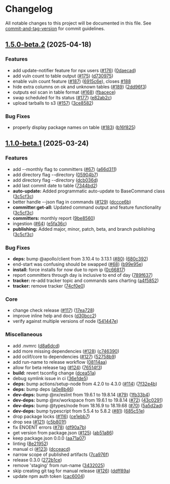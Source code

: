 # Changelog

All notable changes to this project will be documented in this file. See [commit-and-tag-version](https://github.com/absolute-version/commit-and-tag-version) for commit guidelines.

## [1.5.0-beta.2](https://github.com/herodevs/cli/compare/v1.4.0-beta.1...v1.5.0-beta.2) (2025-04-18)


### Features

* add update-notifier feature for npx users ([#176](https://github.com/herodevs/cli/issues/176)) ([0daecad](https://github.com/herodevs/cli/commit/0daecad6890f4ace15b3eee403938baadb2cad07))
* add vuln count to table output ([#175](https://github.com/herodevs/cli/issues/175)) ([d730975](https://github.com/herodevs/cli/commit/d7309756000d419dbb061ee7f530cc919dae8add))
* enable vuln count feature ([#187](https://github.com/herodevs/cli/issues/187)) ([6915c6e](https://github.com/herodevs/cli/commit/6915c6e208e99d8712ebd3922bb3c28bb3f737af)), closes [#188](https://github.com/herodevs/cli/issues/188)
* hide extra columns on ok and unknown tables ([#189](https://github.com/herodevs/cli/issues/189)) ([2dd96f3](https://github.com/herodevs/cli/commit/2dd96f3a7724d2a668a7600b5bb11953ab34bf41))
* outputs eol scan in table format ([#168](https://github.com/herodevs/cli/issues/168)) ([fbacece](https://github.com/herodevs/cli/commit/fbacece9344ef4b479b084eaa8658a347bb75b83))
* swap scheduled for lts status ([#177](https://github.com/herodevs/cli/issues/177)) ([e82ab2c](https://github.com/herodevs/cli/commit/e82ab2c4fae2784d3a47f7b1c5a14bb488af68d7))
* upload tarballs to s3 ([#157](https://github.com/herodevs/cli/issues/157)) ([3ce8582](https://github.com/herodevs/cli/commit/3ce8582f3fb8f834fb43e5694a4fa956d18d4d40))


### Bug Fixes

* properly display package names on table ([#183](https://github.com/herodevs/cli/issues/183)) ([b16f825](https://github.com/herodevs/cli/commit/b16f82559e3a051fb3b2fe8d9eb1540a12f136cb))

## [1.1.0-beta.1](https://github.com/herodevs/cli/compare/v1.0.0-beta.0...v1.1.0-beta.0) (2025-03-24)


### Features

* add --monthly flag to committers ([#67](https://github.com/herodevs/cli/issues/67)) ([a66d311](https://github.com/herodevs/cli/commit/a66d3111a276f01185b046494d707b0bb84d1ab0))
* add directory flag --directory ([05904b7](https://github.com/herodevs/cli/commit/05904b749d929ec4cbd1e789bdb89a6c94386e66))
* add directory flag --directory ([dcb036d](https://github.com/herodevs/cli/commit/dcb036d71301aadfd48b765a7dc810d10422e7bf))
* add last commit date to table ([7344bd2](https://github.com/herodevs/cli/commit/7344bd2a72b4d39c88651b94e3dd3bd57a4d8d1d))
* **auto-update:** Added programmatic auto-update to BaseCommand class ([3c5cf3c](https://github.com/herodevs/cli/commit/3c5cf3ca1cf78547f32a6b29e0cba10cdc247090))
* better handle --json flag in commands ([#129](https://github.com/herodevs/cli/issues/129)) ([dccce6b](https://github.com/herodevs/cli/commit/dccce6bc53466bc1e53c2aefe8b83137eac67df2))
* **committer:get-all:** Updated command output and feature functionality ([3c5cf3c](https://github.com/herodevs/cli/commit/3c5cf3ca1cf78547f32a6b29e0cba10cdc247090))
* **committers:** monthly report ([9be8560](https://github.com/herodevs/cli/commit/9be856022c8fe3694f9707873dd2a45c2af78ec7))
* ingestion ([#64](https://github.com/herodevs/cli/issues/64)) ([e5fa36c](https://github.com/herodevs/cli/commit/e5fa36c985b257ce1d0e75c84a2c0a6805bc466b))
* **publishing:** Added major, minor, patch, beta, and branch publishing ([3c5cf3c](https://github.com/herodevs/cli/commit/3c5cf3ca1cf78547f32a6b29e0cba10cdc247090))


### Bug Fixes

* **deps:** bump @apollo/client from 3.10.4 to 3.13.1 ([#80](https://github.com/herodevs/cli/issues/80)) ([680c392](https://github.com/herodevs/cli/commit/680c3924d2f167f343809190f04e866a332e6c4c))
* end-start was confusing should be swapped ([#68](https://github.com/herodevs/cli/issues/68)) ([b99e95e](https://github.com/herodevs/cli/commit/b99e95eb9c6f14ffdc646c9c0f69785aa9cac88f))
* **install:** force installs for now due to npm ip ([0c66817](https://github.com/herodevs/cli/commit/0c66817002a9f4d6167ad084b53fafe906834e5d))
* report committers through day is inclusive to end of day ([789f637](https://github.com/herodevs/cli/commit/789f6371ad3529efdd582fd04ad8c70904be459d))
* **tracker:** re-add tracker topic and commands sans charting ([a4f5852](https://github.com/herodevs/cli/commit/a4f58527ae30976759b68ff75156881c14ccb3a8))
* **tracker:** remove tracker ([74cf0e0](https://github.com/herodevs/cli/commit/74cf0e05f4a1161e8e25f6d95d3bdaeee1675549))


### Core

* change check release ([#117](https://github.com/herodevs/cli/issues/117)) ([17ea728](https://github.com/herodevs/cli/commit/17ea72893d504b4f2dbf62aed75522427c49857e))
* improve inline help and docs ([d30bcc2](https://github.com/herodevs/cli/commit/d30bcc2a954d0d1b2e9da62adb34b4b5e6e12c6a))
* verify against multiple versions of node ([541447e](https://github.com/herodevs/cli/commit/541447e6bf22e51a9b39bda31f32c73b01ff3b1f))


### Miscellaneous

* add .nvmrc ([d8a6dcd](https://github.com/herodevs/cli/commit/d8a6dcdea7ee68ecacae5bcccc1d4e0894e3ccad))
* add more missing dependencies ([#128](https://github.com/herodevs/cli/issues/128)) ([c746390](https://github.com/herodevs/cli/commit/c746390b0cd15881b0d94cec5fde4e5ac837e74e))
* add oclif/core to dependencies ([#127](https://github.com/herodevs/cli/issues/127)) ([52758b9](https://github.com/herodevs/cli/commit/52758b969c5206b193515d5076d2898f43b349a3))
* add run-name to release workflow ([08114aa](https://github.com/herodevs/cli/commit/08114aa4bb99bff5098b392388216172443a79d6))
* allow for beta release tag ([#124](https://github.com/herodevs/cli/issues/124)) ([76514f3](https://github.com/herodevs/cli/commit/76514f354b1431b2f87c99139f3eab01501968a7))
* **build:** revert tsconfig change ([dcea51a](https://github.com/herodevs/cli/commit/dcea51a0a6abeacbc27c4ce86c6defdd39e09f9b))
* debug symlink issue in ci ([36e1de5](https://github.com/herodevs/cli/commit/36e1de54abbf4f6af8f9b458c0117d78257a8b3e))
* **deps:** bump actions/setup-node from 4.2.0 to 4.3.0 ([#114](https://github.com/herodevs/cli/issues/114)) ([7f32e4b](https://github.com/herodevs/cli/commit/7f32e4bd26adf42733de991f402a8af438a77292))
* **deps:** bump deps ([a0e8b46](https://github.com/herodevs/cli/commit/a0e8b46c65a25191758cab84107c1127927be10a))
* **dev-deps:** bump @nx/eslint from 19.6.1 to 19.8.14 ([#79](https://github.com/herodevs/cli/issues/79)) ([1fb33b4](https://github.com/herodevs/cli/commit/1fb33b409462eae319c29ea770169b359f6fa525))
* **dev-deps:** bump @nx/workspace from 19.6.1 to 19.8.14 ([#72](https://github.com/herodevs/cli/issues/72)) ([43c0291](https://github.com/herodevs/cli/commit/43c0291ab699ebe020a384d510eb5bc2a990d2b7))
* **dev-deps:** bump @types/node from 18.16.9 to 18.19.68 ([#70](https://github.com/herodevs/cli/issues/70)) ([5a5d2ad](https://github.com/herodevs/cli/commit/5a5d2adc141232647fd0c0536534b46905040c17))
* **dev-deps:** bump typescript from 5.5.4 to 5.8.2 ([#81](https://github.com/herodevs/cli/issues/81)) ([685c51e](https://github.com/herodevs/cli/commit/685c51e0d50c48edbf9f158b7d2d68c0c596b064))
* drop package locks ([#116](https://github.com/herodevs/cli/issues/116)) ([ce1ebb7](https://github.com/herodevs/cli/commit/ce1ebb76eb2114a7e6e54191cd5021959a658aac))
* drop sea ([#121](https://github.com/herodevs/cli/issues/121)) ([c5b801f](https://github.com/herodevs/cli/commit/c5b801fcc2c1989d513afd5c03a794d1e7de0691))
* fix ENOENT errors ([#78](https://github.com/herodevs/cli/issues/78)) ([df90a7b](https://github.com/herodevs/cli/commit/df90a7be97342255760f430f914759401cf6b5b8))
* get version from package.json ([#125](https://github.com/herodevs/cli/issues/125)) ([ab51a86](https://github.com/herodevs/cli/commit/ab51a86bc80ece14fc5361cb4c7bca3e88739e63))
* keep package.json 0.0.0 ([aa71a07](https://github.com/herodevs/cli/commit/aa71a07169be7c5a976016ae0021e06dcfd38f8b))
* linting ([8e21952](https://github.com/herodevs/cli/commit/8e21952df6db16164b53737840118ee81ab35d19))
* manual ci ([#123](https://github.com/herodevs/cli/issues/123)) ([dcceacd](https://github.com/herodevs/cli/commit/dcceacd72338b222517ff62a52044e8a636ce3bb))
* narrow scope of published artifacts ([7ca976f](https://github.com/herodevs/cli/commit/7ca976ff270ceb30a8a578b66c9b34b216d25eaa))
* release 0.3.0 ([272b1ce](https://github.com/herodevs/cli/commit/272b1cee5d9f454a5e21b0044b6fa9d2f5b0fa68))
* remove 'staging' from run-name ([3432025](https://github.com/herodevs/cli/commit/343202537333b39f77cb080d904ff093b3252756))
* skip creating git tag for manual release ([#126](https://github.com/herodevs/cli/issues/126)) ([ddff89a](https://github.com/herodevs/cli/commit/ddff89ae36ef7900005351e82af00ae0bb613095))
* update npm auth token ([cac6004](https://github.com/herodevs/cli/commit/cac6004a2f9894f9d8c60b78a75ffe30b31a0f9e))
